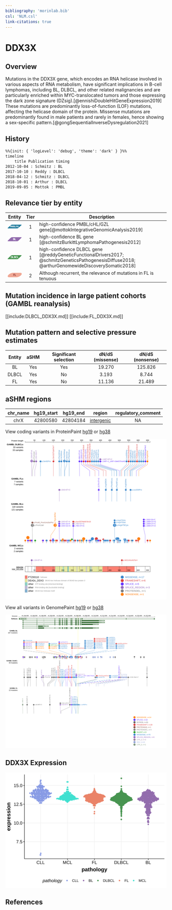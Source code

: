 ```yaml
---
bibliography: 'morinlab.bib'
csl: 'NLM.csl'
link-citations: true
---
```

# DDX3X

## Overview
Mutations in the DDX3X gene, which encodes an RNA helicase involved in various aspects of RNA metabolism, have significant implications in B-cell lymphomas, including BL, DLBCL, and other related malignancies and are particularly enriched within MYC-translocated tumors and those expressing the dark zone signature (DZsig).[@ennishiDoubleHitGeneExpression2019] 
These mutations are predominantly loss-of-function (LOF) mutations, affecting the helicase domain of the protein. Missense mutations are predominantly found in male patients and rarely in females, hence showing a sex-specific pattern.[@gongSequentialInverseDysregulation2021]

## History
```mermaid
%%{init: { 'logLevel': 'debug', 'theme': 'dark' } }%%
timeline
    title Publication timing
2012-10-04 : Schmitz : BL 
2017-10-10 : Reddy : DLBCL
2018-04-12 : Schmitz : DLBCL
2018-10-01 : Arthur : DLBCL
2019-09-05 : Mottok : PMBL
```

## Relevance tier by entity

|Entity|Tier|Description                           |
|:------:|:----:|--------------------------------------|
|![PMBL](images/icons/PMBL_tier1.png)|1|high-confidence PMBL/cHL/GZL gene[@mottokIntegrativeGenomicAnalysis2019]|
|![BL](images/icons/BL_tier1.png)    |1 | high-confidence BL gene               [@schmitzBurkittLymphomaPathogenesis2012]|
|![DLBCL](images/icons/DLBCL_tier1.png) |1 | high-confidence DLBCL gene            [@reddyGeneticFunctionalDrivers2017; @schmitzGeneticsPathogenesisDiffuse2018; @arthurGenomewideDiscoverySomatic2018]|
|![FL](images/icons/FL_tier2.png)    |2 | Although recurrent, the relevance of mutations in FL is tenuous |

## Mutation incidence in large patient cohorts (GAMBL reanalysis)

[[include:DLBCL_DDX3X.md]]
[[include:FL_DDX3X.md]]

## Mutation pattern and selective pressure estimates

|Entity|aSHM|Significant selection|dN/dS (missense)|dN/dS (nonsense)|
|:------:|:----:|:---------------------:|:----------------:|:----------------:|
|BL    |Yes |Yes                  |19.270          |125.826         |
|DLBCL |Yes |No                   | 3.193          |  8.744         |
|FL    |Yes |No                   |11.136          | 21.489         |

## aSHM regions

|chr_name|hg19_start|hg19_end|region                                                                                          |regulatory_comment|
|:--------:|:----------:|:--------:|:------------------------------------------------------------------------------------------------:|:------------------:|
|chrX    |42800580  |42804184|[intergenic](https://genome.ucsc.edu/s/rdmorin/GAMBL%20hg19?position=chrX%3A42800580%2D42804184)|NA                |



View coding variants in ProteinPaint [hg19](https://morinlab.github.io/LLMPP/GAMBL/DDX3X_protein.html)  or [hg38](https://morinlab.github.io/LLMPP/GAMBL/DDX3X_protein_hg38.html)

![](images/proteinpaint/DDX3X_NM_001356.svg)

View all variants in GenomePaint [hg19](https://morinlab.github.io/LLMPP/GAMBL/DDX3X.html)  or [hg38](https://morinlab.github.io/LLMPP/GAMBL/DDX3X_hg38.html)

![](images/proteinpaint/DDX3X.svg)

## DDX3X Expression
![](images/gene_expression/DDX3X_by_pathology.svg)
<!-- ORIGIN: schmitzBurkittLymphomaPathogenesis2012 -->
<!-- DLBCL: schmitzGeneticsPathogenesisDiffuse2018a -->
<!-- BL: schmitzBurkittLymphomaPathogenesis2012 -->
<!-- BL: schmitzBurkittLymphomaPathogenesis2012 -->
<!-- PMBL: mottokIntegrativeGenomicAnalysis2019b -->

## References


